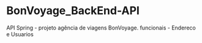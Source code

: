 # BonVoyage_BackEnd-API

API Spring - projeto agência de viagens BonVoyage.
funcionais - Endereco e Usuarios
